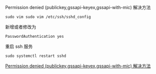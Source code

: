 Permission denied (publickey,gssapi-keyex,gssapi-with-mic) 解决方法

```
sudo vim sudo vim /etc/ssh/sshd_config
```

新增或者修改为

```
PasswordAuthentication yes
```

重启 ssh 服务

```
sudo systemctl restart sshd
```

[Permission denied (publickey,gssapi-keyex,gssapi-with-mic) 解决方法](https://blog.csdn.net/albertjone/article/details/84946557)